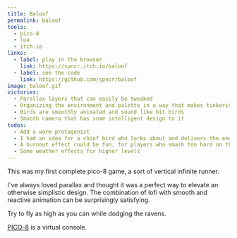 ```yaml
---
title: Baloof
permalink: baloof
tools:
  - pico-8
  - lua
  - itch.io
links:
  - label: play in the browser
    link: https://spncr.itch.io/baloof
  - label: see the code
    link: https://github.com/spncr/baloof
image: baloof.gif
victories:
  - Parallax layers that can easily be tweaked
  - Organizing the environment and palette in a way that makes tinkering and balancing easy
  - Birds are smoothly animated and sound like bit birds
  - Smooth camera that has some intelligent design to it
todos:
  - Add a worm protagonist
  - I had an idea for a chief bird who lurks about and delivers the end
  - A burnout effect could be fun, for players who smash too hard on the thrust
  - Some weather effects for higher levels
---
```


This was my first complete pico-8 game, a sort of vertical infinite runner.

I've always loved parallax and thought it was a perfect way to elevate an otherwise simplistic design. The combination of lofi with smooth and reactive animation can be surprisingly satisfying.

Try to fly as high as you can while dodging the ravens.

[PICO-8](https://www.lexaloffle.com/pico-8.php "PICO-8 Fantasy Console") is a virtual console.
